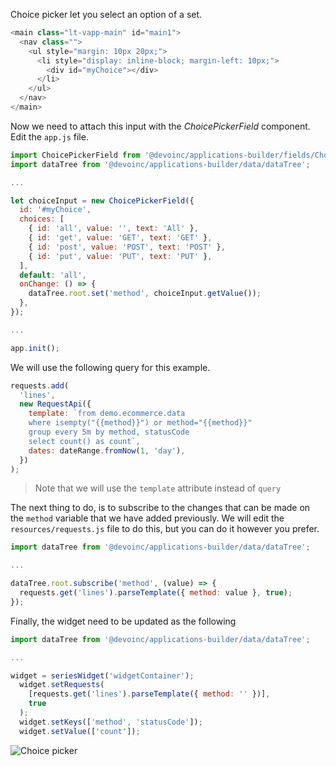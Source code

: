 Choice picker let you select an option of a set.

```javascript
<main class="lt-vapp-main" id="main1">
  <nav class="">
    <ul style="margin: 10px 20px;">
      <li style="display: inline-block; margin-left: 10px;">
        <div id="myChoice"></div>
      </li>
    </ul>
  </nav>
</main>
```

Now we need to attach this input with the _ChoicePickerField_ component.
Edit the `app.js` file.

```javascript
import ChoicePickerField from '@devoinc/applications-builder/fields/ChoicePickerField';
import dataTree from '@devoinc/applications-builder/data/dataTree';

...

let choiceInput = new ChoicePickerField({
  id: '#myChoice',
  choices: [
    { id: 'all', value: '', text: 'All' },
    { id: 'get', value: 'GET', text: 'GET' },
    { id: 'post', value: 'POST', text: 'POST' },
    { id: 'put', value: 'PUT', text: 'PUT' },
  ],
  default: 'all',
  onChange: () => {
    dataTree.root.set('method', choiceInput.getValue());
  },
});

...

app.init();
```

We will use the following query for this example.

```javascript
requests.add(
  'lines',
  new RequestApi({
    template: `from demo.ecommerce.data
    where isempty("{{method}}") or method="{{method}}"
    group every 5m by method, statusCode
    select count() as count`,
    dates: dateRange.fromNow(1, 'day'),
  })
);
```

> Note that we will use the `template` attribute instead of `query`

The next thing to do, is to subscribe to the changes that can be made on the
`method` variable that we have added previously.
We will edit the `resources/requests.js` file to do this, but you can do it
however you prefer.

```javascript
import dataTree from '@devoinc/applications-builder/data/dataTree';

...

dataTree.root.subscribe('method', (value) => {
  requests.get('lines').parseTemplate({ method: value }, true);
});
```

Finally, the widget need to be updated as the following

```javascript
import dataTree from '@devoinc/applications-builder/data/dataTree';

...

widget = seriesWidget('widgetContainer');
  widget.setRequests(
    [requests.get('lines').parseTemplate({ method: '' })],
    true
  );
  widget.setKeys(['method', 'statusCode']);
  widget.setValue(['count']);
```

<img src="inputs/choicePicker.gif" alt="Choice picker" />
